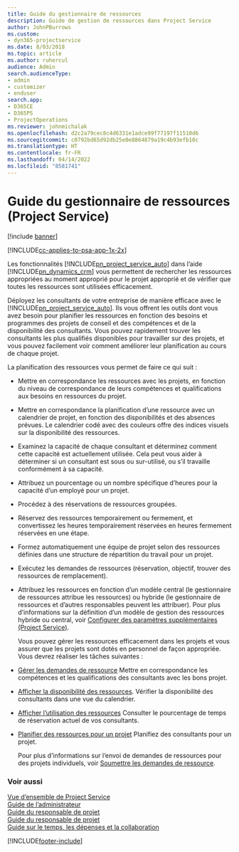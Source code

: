```yaml
---
title: Guide du gestionnaire de ressources
description: Guide de gestion de ressources dans Project Service
author: JohnPBurrows
ms.custom:
- dyn365-projectservice
ms.date: 8/03/2018
ms.topic: article
ms.author: ruhercul
audience: Admin
search.audienceType:
- admin
- customizer
- enduser
search.app:
- D365CE
- D365PS
- ProjectOperations
ms.reviewer: johnmichalak
ms.openlocfilehash: d2c2a79cec8c4d6331e1adce99f77197f11510d6
ms.sourcegitcommit: c0792bd65d92db25e0e8864879a19c4b93efb10c
ms.translationtype: HT
ms.contentlocale: fr-FR
ms.lasthandoff: 04/14/2022
ms.locfileid: "8581741"
---
```

# <a name="resource-manager-guide-project-service"></a>Guide du gestionnaire de ressources (Project Service)

[!include [banner](../includes/psa-now-project-operations.md)]

[!INCLUDE[cc-applies-to-psa-app-1x-2x](../includes/cc-applies-to-psa-app-1x-2x.md)]

Les fonctionnalités [!INCLUDE[pn_project_service_auto](../includes/pn-project-service-auto.md)] dans l’aide [!INCLUDE[pn_dynamics_crm](../includes/pn-dynamics-crm.md)] vous permettent de rechercher les ressources appropriées au moment approprié pour le projet approprié et de vérifier que toutes les ressources sont utilisées efficacement.  
  
 Déployez les consultants de votre entreprise de manière efficace avec le [!INCLUDE[pn_project_service_auto](../includes/pn-project-service-auto.md)]. Ils vous offrent les outils dont vous avez besoin pour planifier les ressources en fonction des besoins et programmes des projets de conseil et des compétences et de la disponibilité des consultants. Vous pouvez rapidement trouver les consultants les plus qualifiés disponibles pour travailler sur des projets, et vous pouvez facilement voir comment améliorer leur planification au cours de chaque projet.  
  
 La planification des ressources vous permet de faire ce qui suit :  
  
- Mettre en correspondance les ressources avec les projets, en fonction du niveau de correspondance de leurs compétences et qualifications aux besoins en ressources du projet.  
  
- Mettre en correspondance la planification d’une ressource avec un calendrier de projet, en fonction des disponibilités et des absences prévues. Le calendrier codé avec des couleurs offre des indices visuels sur la disponibilité des ressources.  
  
- Examinez la capacité de chaque consultant et déterminez comment cette capacité est actuellement utilisée. Cela peut vous aider à déterminer si un consultant est sous ou sur-utilisé, ou s’il travaille conformément à sa capacité.  
  
- Attribuez un pourcentage ou un nombre spécifique d’heures pour la capacité d’un employé pour un projet.  
  
- Procédez à des réservations de ressources groupées.  
  
- Réservez des ressources temporairement ou fermement, et convertissez les heures temporairement réservées en heures fermement réservées en une étape.  
  
- Formez automatiquement une équipe de projet selon des ressources définies dans une structure de répartition du travail pour un projet.  
  
- Exécutez les demandes de ressources (réservation, objectif, trouver des ressources de remplacement).  
  
- Attribuez les ressources en fonction d’un modèle central (le gestionnaire de ressources attribue les ressources) ou hybride (le gestionnaire de ressources et d’autres responsables peuvent les attribuer). Pour plus d’informations sur la définition d’un modèle de gestion des ressources hybride ou central, voir [Configurer des paramètres supplémentaires (Project Service)](../psa/configure-additional-parameters-settings.md).  
  
  Vous pouvez gérer les ressources efficacement dans les projets et vous assurer que les projets sont dotés en personnel de façon appropriée. Vous devrez réaliser les tâches suivantes :  
  
- [Gérer les demandes de ressource](../psa/manage-resource-requests.md) Mettre en correspondance les compétences et les qualifications des consultants avec les bons projet.  
  
- [Afficher la disponibilité des ressources](../psa/view-resource-availability.md). Vérifier la disponibilité des consultants dans une vue du calendrier.  
  
- [Afficher l’utilisation des ressources](../psa/view-resource-utilization.md) Consulter le pourcentage de temps de réservation actuel de vos consultants.  
  
- [Planifier des ressources pour un projet](../psa/schedule-resources-project.md) Planifiez des consultants pour un projet.  
  
  Pour plus d’informations sur l’envoi de demandes de ressources pour des projets individuels, voir [Soumettre les demandes de ressource](../psa/submit-resource-requests.md).  
  
### <a name="see-also"></a>Voir aussi  
 [Vue d’ensemble de Project Service](../psa/overview.md)   
 [Guide de l’administrateur](../psa/admin-guide.md)   
 [Guide du responsable de projet](../psa/account-manager-guide.md)   
 [Guide du responsable de projet](../psa/project-manager-guide.md)   
 [Guide sur le temps, les dépenses et la collaboration](../psa/time-expense-collaboration-guide.md)


[!INCLUDE[footer-include](../includes/footer-banner.md)]
